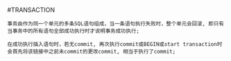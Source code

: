 #TRANSACTION

`事务由作为同一个单元的多条SQL语句组成，当一条语句执行失败时，整个单元会回滚, 即只有当事务中的所有语句全部成功执行时才说明事务成功执行;`

`在成功执行插入语句时，若无commit, 再次执行commit或BEGIN或start transaction时会首先将该链接中之前未commit的更改commit, 相当于执行了commit;`



